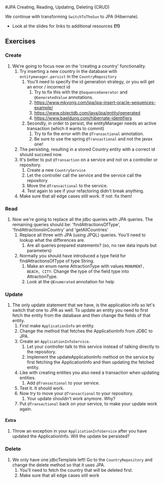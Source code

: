 #JPA Creating, Reading, Updating, Deleting (CRUD)

We continue with transforming `SwitchToTheSun` to JPA (Hibernate).

- Look at the slides for links to additional resources **(!!)**

## Exercises
### Create
1. We're going to focus now on the 'creating a country' functionality.
    1. Try inserting a new country in the database with `entitymanager.persist` in the `CountryRepository`
        1. You'll need to specify the id generation strategy, or you will get an error / incorrect id
            1. Try to fix this with the `@SequenceGenerator` and `@GeneratedValue` annotations.
            1. https://www.mkyong.com/jpa/jpa-insert-oracle-sequences-example/
            1. https://www.objectdb.com/java/jpa/entity/generated
            1. https://www.baeldung.com/hibernate-identifiers 
        1. Secondly, in order to persist, the entityManager needs an active transaction (which it wants to commit)
            1. Try to fix the error with the `@Transactional` annotation.
            1. Be sure to use the spring `@Transactional` and not the javax one!
    2. The persisting, resulting in a stored Country entity with a correct id should succeed now.
    3. It's better to put `@Transaction` on a service and not on a controller or repository.
       1. Create a new `CountryService`
       2. Let the controller call the service and the service call the repository
       3. Move the `@Transactional` to the service.
       4. Test again to see if your refactoring didn't break anything.
    4. Make sure that all edge cases still work. If not: fix them!

### Read    
1. Now we're going to replace all the jdbc queries with JPA queries. The remaining queries should be: 'findAttractionsOfType', 'findAttractionsInCountry' and 'getAllCountries'
    1. Replace all three with JPA (using JPQL) queries. You'll need to lookup what the differences are.
        1. Are all queries prepared statements? (so, no raw data inputs but parameters)
    1. Normally you should have introduced a type field for findAttractionsOfType of type String. 
        1. Make an enum name AttractionType with values `MONUMENT, BEACH, CITY`. Change the type of the field type into AttractionType.
        1. Look at the `@Enumerated` annotation for help 

### Update
1. The only update statement that we have, is the application info so let's switch that one to JPA as well. 
To update an entity you need to first fetch the entity from the database and then change the fields of that entity.
   1. First make `ApplicationInfo` an entity.
   2. Change the method that fetches the ApplicationInfo from JDBC to JPA.
   3. Create an `ApplicationInfoService`.
      1. Let your controller talk to this service instead of talking directly to the repository.
      2. Implement the updateApplicationInfo method on the service by first fetching the ApplicationInfo and then updating the fetched entity.
   4. Like with creating entities you also need a transaction when updating entities.
      1. Add `@Transactional` to your service.
   5. Test it. It should work.
   6. Now try to move your `@Transactional` to your repository.
      1. Your update shouldn't work anymore. Why?
   7. Put `@Transactional` back on your service, to make your update work again.
      
#### Extra
1. Throw an exception in your `ApplicationInfoService` after you have updated the ApplicationInfo. Will the update be persisted? 

### Delete
1. We only have one jdbcTemplate left! Go to the `CountryRepository` and change the delete method so that it uses JPA.
    1. You'll need to fetch the country that will be deleted first.
    1. Make sure that all edge cases still work

